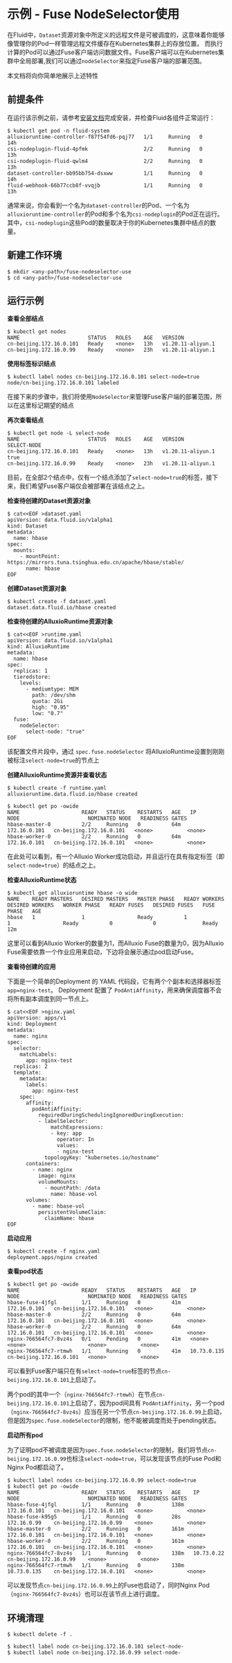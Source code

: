 # 示例 - Fuse NodeSelector使用

在Fluid中，`Dataset`资源对象中所定义的远程文件是可被调度的，这意味着你能够像管理你的Pod一样管理远程文件缓存在Kubernetes集群上的存放位置。 而执行计算的Pod可以通过Fuse客户端访问数据文件。Fuse客户端可以在Kubernetes集群中全局部署,我们可以通过`nodeSelector`来指定Fuse客户端的部署范围。

本文档将向你简单地展示上述特性

## 前提条件

在运行该示例之前，请参考[安装文档](https://github.com/fluid-cloudnative/fluid/blob/master/docs/zh/userguide/install.md)完成安装，并检查Fluid各组件正常运行：

```
$ kubectl get pod -n fluid-system
alluxioruntime-controller-f87f54fd6-pqj77   1/1     Running   0          14h
csi-nodeplugin-fluid-4pfmk                  2/2     Running   0          13h
csi-nodeplugin-fluid-qwlm4                  2/2     Running   0          13h
dataset-controller-bb95bb754-dsxww          1/1     Running   0          14h
fluid-webhook-66b77ccb8f-vvqjb              1/1     Running   0          13h
```

通常来说，你会看到一个名为`dataset-controller`的Pod、一个名为`alluxioruntime-controller`的Pod和多个名为`csi-nodeplugin`的Pod正在运行。其中，`csi-nodeplugin`这些Pod的数量取决于你的Kubernetes集群中结点的数量。



## 新建工作环境

```
$ mkdir <any-path>/fuse-nodeselector-use
$ cd <any-path>/fuse-nodeselector-use
```



## 运行示例

**查看全部结点**

```
$ kubectl get nodes
NAME                      STATUS   ROLES    AGE   VERSION
cn-beijing.172.16.0.101   Ready    <none>   13h   v1.20.11-aliyun.1
cn-beijing.172.16.0.99    Ready    <none>   23h   v1.20.11-aliyun.1
```

**使用标签标识结点**

```
$ kubectl label nodes cn-beijing.172.16.0.101 select-node=true
node/cn-beijing.172.16.0.101 labeled
```

在接下来的步骤中，我们将使用`NodeSelector`来管理Fuse客户端的部署范围，所以在这里标记期望的结点

**再次查看结点**

```
$ kubectl get node -L select-node
NAME                      STATUS   ROLES    AGE   VERSION             SELECT-NODE
cn-beijing.172.16.0.101   Ready    <none>   13h   v1.20.11-aliyun.1   true
cn-beijing.172.16.0.99    Ready    <none>   23h   v1.20.11-aliyun.1 
```

目前，在全部2个结点中，仅有一个结点添加了`select-node=true`的标签，接下来，我们希望Fuse客户端仅会被部署在该结点之上。

**检查待创建的Dataset资源对象**

```
$ cat<<EOF >dataset.yaml
apiVersion: data.fluid.io/v1alpha1
kind: Dataset
metadata:
  name: hbase
spec:
  mounts:
    - mountPoint: https://mirrors.tuna.tsinghua.edu.cn/apache/hbase/stable/
      name: hbase
EOF
```

**创建Dataset资源对象**

```
$ kubectl create -f dataset.yaml
dataset.data.fluid.io/hbase created
```

**检查待创建的AlluxioRuntime资源对象**

```
$ cat<<EOF >runtime.yaml
apiVersion: data.fluid.io/v1alpha1
kind: AlluxioRuntime
metadata:
  name: hbase
spec:
  replicas: 1
  tieredstore:
    levels:
      - mediumtype: MEM
        path: /dev/shm
        quota: 2Gi
        high: "0.95"
        low: "0.7"
  fuse:
    nodeSelector:
      select-node: "true"
EOF
```

该配置文件片段中，通过 `spec.fuse.nodeSelector` 将AlluxioRuntime设置到刚刚被标注`select-node=true`的节点上

**创建AlluxioRuntime资源并查看状态**

```
$ kubectl create -f runtime.yaml
alluxioruntime.data.fluid.io/hbase created

$ kubectl get po -owide
NAME                    READY   STATUS    RESTARTS   AGE   IP             NODE                      NOMINATED NODE   READINESS GATES
hbase-master-0          2/2     Running   0          64m   172.16.0.101   cn-beijing.172.16.0.101   <none>           <none>
hbase-worker-0          2/2     Running   0          64m   172.16.0.101   cn-beijing.172.16.0.101   <none>           <none>
```

在此处可以看到，有一个Alluxio Worker成功启动，并且运行在具有指定标签（即`select-node=true`）的结点之上。

**检查AlluxioRuntime状态**

```
$ kubectl get alluxioruntime hbase -o wide
NAME    READY MASTERS   DESIRED MASTERS   MASTER PHASE   READY WORKERS   DESIRED WORKERS   WORKER PHASE   READY FUSES   DESIRED FUSES   FUSE PHASE   AGE
hbase   1               1                 Ready          1               1                 Ready          0             0               Ready        12m
```

这里可以看到Alluxio Worker的数量为1，而Alluxio Fuse的数量为0，因为Alluxio Fuse需要依靠一个作业应用来启动，下边将会展示通过pod启动Fuse。

**查看待创建的应用**

下面是一个简单的Deployment 的 YAML 代码段，它有两个个副本和选择器标签 `app=nginx-test`。 Deployment 配置了 `PodAntiAffinity`，用来确保调度器不会将所有副本调度到同一节点上。

```
$ cat<<EOF >nginx.yaml
apiVersion: apps/v1
kind: Deployment
metadata:
  name: nginx
spec:
  selector:
    matchLabels:
      app: nginx-test
  replicas: 2
  template:
    metadata:
      labels:
        app: nginx-test
    spec:
      affinity:
        podAntiAffinity:
          requiredDuringSchedulingIgnoredDuringExecution:
          - labelSelector:
              matchExpressions:
              - key: app
                operator: In
                values:
                - nginx-test
            topologyKey: "kubernetes.io/hostname"
      containers:
        - name: nginx
          image: nginx
          volumeMounts:
            - mountPath: /data
              name: hbase-vol
      volumes:
        - name: hbase-vol
          persistentVolumeClaim:
            claimName: hbase
EOF
```

**启动应用**

```
$ kubectl create -f nginx.yaml
deployment.apps/nginx created
```

**查看pod状态**

```
$ kubectl get po -owide
NAME                    READY   STATUS    RESTARTS   AGE   IP             NODE                      NOMINATED NODE   READINESS GATES
hbase-fuse-4jfgl        1/1     Running   0          41m   172.16.0.101   cn-beijing.172.16.0.101   <none>           <none>
hbase-master-0          2/2     Running   0          64m   172.16.0.101   cn-beijing.172.16.0.101   <none>           <none>
hbase-worker-0          2/2     Running   0          64m   172.16.0.101   cn-beijing.172.16.0.101   <none>           <none>
nginx-766564fc7-8vz4s   0/1     Pending   0          41m   <none>         <none>                    <none>           <none>
nginx-766564fc7-rtmwh   1/1     Running   0          41m   10.73.0.135    cn-beijing.172.16.0.101   <none>           <none>
```

可以看到Fuse客户端只在有`select-node=true`标签的节点`cn-beijing.172.16.0.101`上启动了。

两个pod的其中一个（`nginx-766564fc7-rtmwh`）在节点`cn-beijing.172.16.0.101`上启动了，因为pod间具有 `PodAntiAffinity`，另一个pod（`nginx-766564fc7-8vz4s`）应当在另一个节点`cn-beijing.172.16.0.99`上启动，但是因为`spec.fuse.nodeSelector`的限制，他不能被调度而处于pending状态。

**启动所有pod**

为了证明pod不被调度是因为`spec.fuse.nodeSelector`的限制，我们将节点`cn-beijing.172.16.0.99`也标注`select-node=true`，可以发现该节点的Fuse Pod和Nginx Pod都启动了。

```
$ kubectl label nodes cn-beijing.172.16.0.99 select-node=true
$ kubectl get po -owide
NAME                    READY   STATUS    RESTARTS   AGE    IP             NODE                      NOMINATED NODE   READINESS GATES
hbase-fuse-4jfgl        1/1     Running   0          138m   172.16.0.101   cn-beijing.172.16.0.101   <none>           <none>
hbase-fuse-k95g5        1/1     Running   0          28s    172.16.0.99    cn-beijing.172.16.0.99    <none>           <none>
hbase-master-0          2/2     Running   0          161m   172.16.0.101   cn-beijing.172.16.0.101   <none>           <none>
hbase-worker-0          2/2     Running   0          161m   172.16.0.101   cn-beijing.172.16.0.101   <none>           <none>
nginx-766564fc7-8vz4s   1/1     Running   0          138m   10.73.0.22     cn-beijing.172.16.0.99    <none>           <none>
nginx-766564fc7-rtmwh   1/1     Running   0          138m   10.73.0.135    cn-beijing.172.16.0.101   <none>           <none>
```

可以发现节点`cn-beijing.172.16.0.99`上的Fuse也启动了，同时Nginx Pod（`nginx-766564fc7-8vz4s`）也可以在该节点上进行调度。

## 环境清理

```
$ kubectl delete -f .

$ kubectl label node cn-beijing.172.16.0.101 select-node-
$ kubectl label node cn-beijing.172.16.0.99 select-node-
```